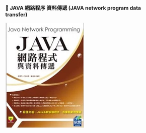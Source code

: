 ### 🌿 JAVA 網路程序 資料傳遞 (JAVA network program data transfer)
[![N|Solid](https://github.com/SuWeizhe1124/JAVA-web-program/blob/main/JAVA%20cover.jpg?raw=true)]([http://ewin.tw/python](https://github.com/SuWeizhe1124/2048))
